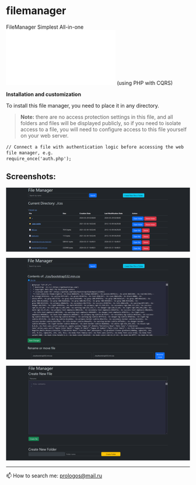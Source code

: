 # filemanager
FileManager Simplest All-in-one ![filemanager.php](filemanager.php) (using PHP with CQRS)


**Installation and customization**

To install this file manager, you need to place it in any directory. 
> **Note:** there are no access protection settings in this file, and all folders and files will be displayed publicly, so if you need to isolate access to a file, you will need to configure access to this file yourself on your web server.

```
// Connect a file with authentication logic before accessing the web file manager, e.g. 
require_once('auth.php');
```

## Screenshots:

![screenshot1.png](screenshot1.png)

![screenshot2.png](screenshot2.png)

![screenshot3.png](screenshot3.png)

--- 
📫 How to search me: prologos@mail.ru 


